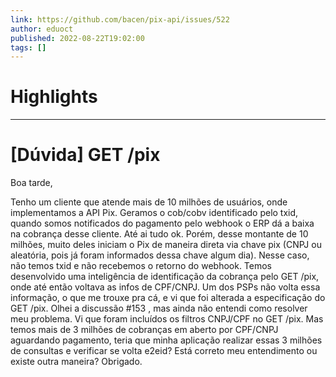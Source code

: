 ```yaml
---
link: https://github.com/bacen/pix-api/issues/522
author: eduoct
published: 2022-08-22T19:02:00
tags: []
---
```

# Highlights


---
# [Dúvida] GET /pix
Boa tarde,

Tenho um cliente que atende mais de 10 milhões de usuários, onde implementamos a API Pix. Geramos o cob/cobv identificado pelo txid, quando somos notificados do pagamento pelo webhook o ERP dá a baixa na cobrança desse cliente. Até ai tudo ok. Porém, desse montante de 10 milhões, muito deles iniciam o Pix de maneira direta via chave pix (CNPJ ou aleatória, pois já foram informados dessa chave algum dia). Nesse caso, não temos txid e não recebemos o retorno do webhook. Temos desenvolvido uma inteligência de identificação da cobrança pelo GET /pix, onde até então voltava as infos de CPF/CNPJ. Um dos PSPs não volta essa informação, o que me trouxe pra cá, e vi que foi alterada a especificação do GET /pix. Olhei a discussão #153 , mas ainda não entendi como resolver meu problema. Vi que foram incluídos os filtros CNPJ/CPF no GET /pix. Mas temos mais de 3 milhões de cobranças em aberto por CPF/CNPJ aguardando pagamento, teria que minha aplicação realizar essas 3 milhões de consultas e verificar se volta e2eid? Está correto meu entendimento ou existe outra maneira? Obrigado.